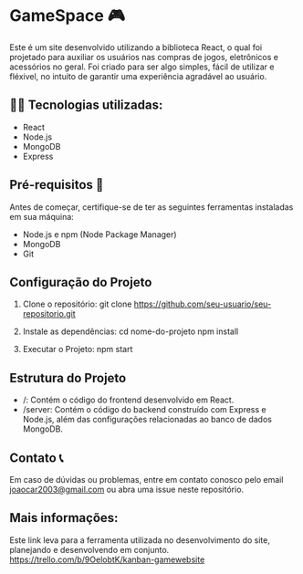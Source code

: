 # GameSpace 🎮

Este é um site desenvolvido utilizando a biblioteca React, o qual foi projetado para auxiliar os usuários nas compras de jogos, eletrônicos e acessórios no geral. Foi criado para ser algo simples, fácil de utilizar e fléxivel, no intuito de garantir uma experiência agradável ao usuário.

## 👨‍🔬 Tecnologias utilizadas:
- React
- Node.js
- MongoDB
- Express


## Pré-requisitos 📎
Antes de começar, certifique-se de ter as seguintes ferramentas instaladas em sua máquina:

- Node.js e npm (Node Package Manager)
- MongoDB
- Git
  
## Configuração do Projeto

1. Clone o repositório:
   git clone https://github.com/seu-usuario/seu-repositorio.git

2. Instale as dependências:
   cd nome-do-projeto
   npm install
   
3. Executar o Projeto:
   npm start

## Estrutura do Projeto

- /: Contém o código do frontend desenvolvido em React.
- /server: Contém o código do backend construído com Express e Node.js, além das configurações relacionadas ao banco de dados MongoDB.

## Contato 📞

Em caso de dúvidas ou problemas, entre em contato conosco pelo email joaocar2003@gmail.com ou abra uma issue neste repositório.

## Mais informações:
Este link leva para a ferramenta utilizada no desenvolvimento do site, planejando e desenvolvendo em conjunto.
https://trello.com/b/9OelobtK/kanban-gamewebsite

